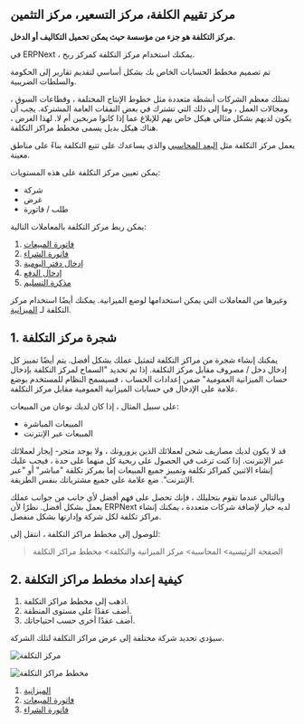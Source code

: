 ## مركز تقييم الكلفة، مركز التسعير، مركز التثمين

**مركز التكلفة هو جزء من مؤسسة حيث يمكن تحميل التكاليف أو الدخل.**

في ERPNext ، يمكنك استخدام مركز التكلفة كمركز ربح.

تم تصميم مخطط الحسابات الخاص بك بشكل أساسي لتقديم تقارير إلى الحكومة والسلطات الضريبية.

تمتلك معظم الشركات أنشطة متعددة مثل خطوط الإنتاج المختلفة ، وقطاعات السوق ، ومجالات العمل ، وما إلى ذلك التي تشترك في بعض النفقات العامة المشتركة. يجب أن يكون لديهم بشكل مثالي هيكل خاص بهم للإبلاغ عما إذا كانوا مربحين أم لا. لهذا الغرض ، هناك هيكل بديل يسمى مخطط مراكز التكلفة.

يعمل مركز التكلفة مثل [البعد المحاسبي](https://docs.erpnext.com/docs/v13/user/manual/en/accounts/accounting-dimensions) والذي يساعدك على تتبع التكلفة بناءً على مناطق معينة.

يمكن تعيين مركز التكلفة على هذه المستويات:

*   شركة
*   غرض
* طلب / فاتورة

يمكن ربط مركز التكلفة بالمعاملات التالية:

1. [فاتورة المبيعات](https://docs.erpnext.com/docs/v13/user/manual/en/accounts/sales-invoice)
2. [فاتورة الشراء](https://docs.erpnext.com/docs/v13/user/manual/en/accounts/purchase-invoice)
3. [إدخال دفتر اليومية](https://docs.erpnext.com/docs/v13/user/manual/en/accounts/journal-entry)
4. [إدخال الدفع](https://docs.erpnext.com/docs/v13/user/manual/en/accounts/payment-entry)
5. [مذكرة التسليم](https://docs.erpnext.com/docs/v13/user/manual/en/stock/delivery-note)

وغيرها من المعاملات التي يمكن استخدامها لوضع الميزانية. يمكنك أيضًا استخدام مركز التكلفة لـ [الميزانية](https://docs.erpnext.com/docs/v13/user/manual/en/accounts/budgeting).

## 1. شجرة مركز التكلفة

يمكنك إنشاء شجرة من مراكز التكلفة لتمثيل عملك بشكل أفضل. يتم أيضًا تمييز كل إدخال دخل / مصروف مقابل مركز التكلفة. إذا تم تحديد "السماح لمركز التكلفة بإدخال حساب الميزانية العمومية" ضمن إعدادات الحساب ، فسيسمح النظام للمستخدم بوضع علامة على الإدخال في حسابات الميزانية العمومية مقابل مركز التكلفة.

على سبيل المثال ، إذا كان لديك نوعان من المبيعات:

* المبيعات المباشرة
* المبيعات عبر الإنترنت

قد لا يكون لديك مصاريف شحن لعملائك الذين يزورونك ، ولا يوجد متجر- إيجار لعملائك عبر الإنترنت. إذا كنت ترغب في الحصول على ربحية كل منهما على حدة ، فيجب عليك إنشاء الاثنين كمراكز تكلفة وتمييز جميع المبيعات إما بمركز تكلفة "مباشر" أو "عبر الإنترنت". ضع علامة على جميع مشترياتك بنفس الطريقة.

وبالتالي عندما تقوم بتحليلك ، فإنك تحصل على فهم أفضل لأي جانب من جوانب عملك يعمل بشكل أفضل. نظرًا لأن ERPNext لديه خيار لإضافة شركات متعددة ، يمكنك إنشاء مراكز تكلفة لكل شركة وإدارتها بشكل منفصل.

للوصول إلى مخطط مراكز التكلفة ، انتقل إلى:

> الصفحة الرئيسية> المحاسبة> مركز الميزانية والتكلفة> مخطط مراكز التكلفة

## 2. كيفية إعداد مخطط مراكز التكلفة

1. اذهب إلى مخطط مراكز التكلفة.
2. أضف عقدًا على مستوى المنطقة.
3. أضف عقدًا أخرى حسب احتياجاتك.

سيؤدي تحديد شركة مختلفة إلى عرض مراكز التكلفة لتلك الشركة.

![مركز التكلفة](https://docs.erpnext.com/files/chart-of-cost-center.png)

![مخطط مراكز التكلفة](https://docs.erpnext.com/files/company-master.png)

1. [الميزانية](https://docs.erpnext.com/docs/v13/user/manual/en/accounts/budgeting)
2. [فاتورة المبيعات](https://docs.erpnext.com/docs/v13/user/manual/en/accounts/sales-invoice)
3. [فاتورة الشراء](https://docs.erpnext.com/docs/v13/user/manual/en/accounts/purchase-invoice)